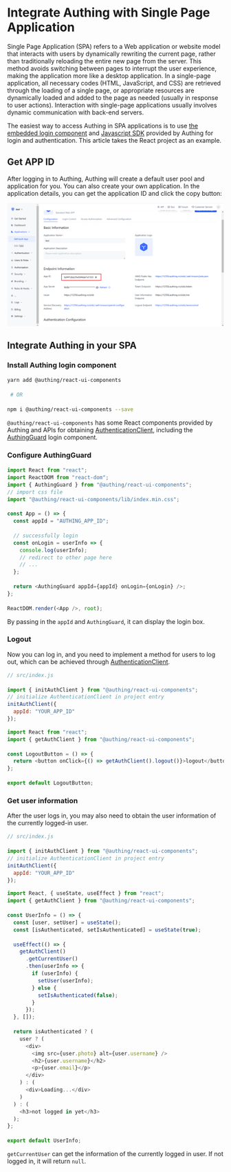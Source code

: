# Integrate Authing with Single Page Application

<LastUpdated/>

Single Page Application (SPA) refers to a Web application or website model that interacts with users by dynamically rewriting the current page, rather than traditionally reloading the entire new page from the server. This method avoids switching between pages to interrupt the user experience, making the application more like a desktop application. In a single-page application, all necessary codes (HTML, JavaScript, and CSS) are retrieved through the loading of a single page, or appropriate resources are dynamically loaded and added to the page as needed (usually in response to user actions). Interaction with single-page applications usually involves dynamic communication with back-end servers.

The easiest way to access Authing in SPA applications is to use [the embedded login component](/reference/guard/) and [Javascript SDK](/en/reference/sdk-for-node/) provided by Authing for login and authentication. This article takes the React project as an example.

## Get APP ID

After logging in to Authing, Authing will create a default user pool and application for you. You can also create your own application. In the application details, you can get the application ID and click the copy button:

![](./images/app-id-and-secret.png)

## Integrate Authing in your SPA

### Install Authing login component

```bash
yarn add @authing/react-ui-components

 # OR

npm i @authing/react-ui-components --save
```

`@authing/react-ui-components` has some React components provided by Authing and APIs for obtaining [AuthenticationClient](/sdk/sdk-for-node/authentication/AuthenticationClient), including the [AuthingGuard](/reference/guard/) login component.

### Configure AuthingGuard

```js
import React from "react";
import ReactDOM from "react-dom";
import { AuthingGuard } from "@authing/react-ui-components";
// import css file
import "@authing/react-ui-components/lib/index.min.css";

const App = () => {
  const appId = "AUTHING_APP_ID";

  // successfully login
  const onLogin = userInfo => {
    console.log(userInfo);
    // redirect to other page here
    // ...
  };

  return <AuthingGuard appId={appId} onLogin={onLogin} />;
};

ReactDOM.render(<App />, root);
```

By passing in the `appId` and `AuthingGuard`, it can display the login box.

### Logout

Now you can log in, and you need to implement a method for users to log out, which can be achieved through [AuthenticationClient](/sdk/sdk-for-node/authentication/AuthenticationClient).

```js
// src/index.js

import { initAuthClient } from "@authing/react-ui-components";
// initialize AuthenticationClient in project entry
initAuthClient({
  appId: "YOUR_APP_ID"
});
```

```js
import React from "react";
import { getAuthClient } from "@authing/react-ui-components";

const LogoutButton = () => {
  return <button onClick={() => getAuthClient().logout()}>logout</button>;
};

export default LogoutButton;
```

### Get user information

After the user logs in, you may also need to obtain the user information of the currently logged-in user.

```js
// src/index.js

import { initAuthClient } from "@authing/react-ui-components";
// initialize AuthenticationClient in project entry
initAuthClient({
  appId: "YOUR_APP_ID"
});
```

```js
import React, { useState, useEffect } from "react";
import { getAuthClient } from "@authing/react-ui-components";

const UserInfo = () => {
  const [user, setUser] = useState();
  const [isAuthenticated, setIsAuthenticated] = useState(true);

  useEffect(() => {
    getAuthClient()
      .getCurrentUser()
      .then(userInfo => {
        if (userInfo) {
          setUser(userInfo);
        } else {
          setIsAuthenticated(false);
        }
      });
  }, []);

  return isAuthenticated ? (
    user ? (
      <div>
        <img src={user.photo} alt={user.username} />
        <h2>{user.username}</h2>
        <p>{user.email}</p>
      </div>
    ) : (
      <div>Loading...</div>
    )
  ) : (
    <h3>not logged in yet</h3>
  );
};

export default UserInfo;
```

`getCurrentUser` can get the information of the currently logged in user. If not logged in, it will return `null`.
